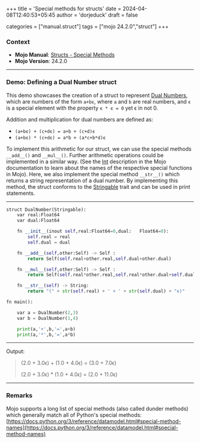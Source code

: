 +++
title = 'Special methods for structs'
date = 2024-04-08T12:40:53+05:45
author = 'dorjeduck' 
draft = false

categories = ["manual.struct"]
tags = ["mojo 24.2.0","struct"]
+++


### Context

- **Mojo Manual**: [Structs - Special Methods](https://docs.modular.com/mojo/manual/structs#special-methods)
- **Mojo Version**: 24.2.0

---

### Demo: Defining a Dual Number struct

This demo showcases the creation of a struct to represent [Dual Numbers](https://en.wikipedia.org/wiki/Dual_number), which are numbers of the form `a+bϵ`, where `a` and `b` are real numbers, and `ϵ` is a special element with the property `ϵ * ϵ = 0` yet ϵ in not 0.

Addition and multiplication for dual numbers are defined as:

* `(a+bϵ) + (c+dϵ) = a+b + (c+d)ϵ`
* `(a+bϵ) * (c+dϵ) = a*b + (a*c+b*d)ϵ`


To implement this arithmetic for our struct, we can use the special methods `__add__()` and `__mul__()`. Further arithmetic operations could be implemented in a similar way. (See the [Int](https://docs.modular.com/mojo/stdlib/builtin/int) description in the Mojo documentation to learn about the names of the respective special functions in Mojo). Here, we also implement the special method `__str__()` which returns a string representation of a dual number. By implementing this method, the struct conforms to the [Stringable](https://docs.modular.com/mojo/stdlib/builtin/str.html#stringable)  trait and can be used in print statements.

---
  
```python
struct DualNumber(Stringable):
    var real:Float64
    var dual:Float64 

    fn __init__(inout self,real:Float64=0,dual:   Float64=0):
        self.real = real
        self.dual = dual 

    fn __add__(self,other:Self) -> Self :
        return Self(self.real+other.real,self.dual+other.dual)

    fn __mul__(self,other:Self) -> Self :
        return Self(self.real*other.real,self.real*other.dual+self.dual*other.real)

    fn __str__(self) -> String:
        return "(" + str(self.real) + ' + ' + str(self.dual) + "ϵ)"

fn main():

    var a = DualNumber(2,3)
    var b = DualNumber(1,4)

    print(a,'+',b,'=',a+b)
    print(a,'*',b,'=',a*b)
```

---

Output:

> (2.0 + 3.0ϵ) + (1.0 + 4.0ϵ) = (3.0 + 7.0ϵ)
>
> (2.0 + 3.0ϵ) * (1.0 + 4.0ϵ) = (2.0 + 11.0ϵ)

---

### Remarks

Mojo supports a long list of special methods (also called dunder methods) which generally match all of Python's special methods: [https://docs.python.org/3/reference/datamodel.html#special-method-names](https://docs.python.org/3/reference/datamodel.html#special-method-names)
